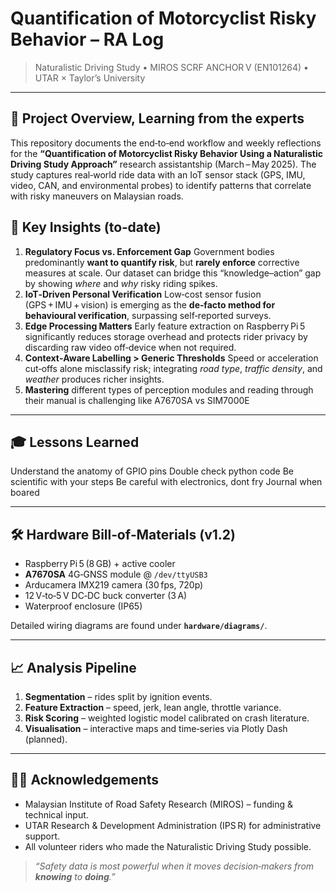 # Quantification of Motorcyclist Risky Behavior – RA Log

> Naturalistic Driving Study • MIROS SCRF ANCHOR V (EN101264) • UTAR × Taylor’s University

---

## 📑 Project Overview, Learning from the experts

This repository documents the end‑to‑end workflow and weekly reflections for the **“Quantification of Motorcyclist Risky Behavior Using a Naturalistic Driving Study Approach”** research assistantship (March – May 2025). The study captures real‑world ride data with an IoT sensor stack (GPS, IMU, video, CAN, and environmental probes) to identify patterns that correlate with risky maneuvers on Malaysian roads.

## 🔑 Key Insights (to‑date)

1. **Regulatory Focus vs. Enforcement Gap**   Government bodies predominantly **want to quantify risk**, but **rarely enforce** corrective measures at scale. Our dataset can bridge this “knowledge–action” gap by showing *where* and *why* risky riding spikes.
2. **IoT‑Driven Personal Verification**   Low‑cost sensor fusion (GPS + IMU + vision) is emerging as the **de‑facto method for behavioural verification**, surpassing self‑reported surveys.
3. **Edge Processing Matters**   Early feature extraction on Raspberry Pi 5 significantly reduces storage overhead and protects rider privacy by discarding raw video off‑device when not required.
4. **Context‑Aware Labelling > Generic Thresholds**   Speed or acceleration cut‑offs alone misclassify risk; integrating *road type*, *traffic density*, and *weather* produces richer insights.
5. **Mastering** different types of perception modules and reading through their manual is challenging like A7670SA vs SIM7000E

---

## 🎓 Lessons Learned

Understand the anatomy of GPIO pins
Double check python code 
Be scientific with your steps
Be careful with electronics, dont fry
Journal when boared

---

## 🛠️ Hardware Bill‑of‑Materials (v1.2)

- Raspberry Pi 5 (8 GB) + active cooler
- **A7670SA** 4G‑GNSS module @ `/dev/ttyUSB3`
- Arducamera IMX219 camera (30 fps, 720p)
- 12 V‑to‑5 V DC‑DC buck converter (3 A)
- Waterproof enclosure (IP65)

Detailed wiring diagrams are found under **`hardware/diagrams/`**.

---

## 📈 Analysis Pipeline

1. **Segmentation** – rides split by ignition events.
2. **Feature Extraction** – speed, jerk, lean angle, throttle variance.
3. **Risk Scoring** – weighted logistic model calibrated on crash literature.
4. **Visualisation** – interactive maps and time‑series via Plotly Dash (planned).

---

## 🧑‍💼 Acknowledgements

- Malaysian Institute of Road Safety Research (MIROS) – funding & technical input.
- UTAR Research & Development Administration (IPS R) for administrative support.
- All volunteer riders who made the Naturalistic Driving Study possible.

> *“Safety data is most powerful when it moves decision‑makers from ****************************************************knowing**************************************************** to ****************************************************doing****************************************************.”*
